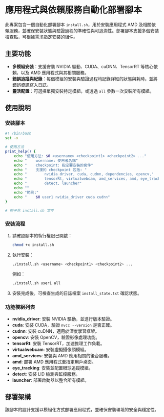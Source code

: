 # 應用程式與依賴服務自動化部署腳本

此專案包含一個自動化部署腳本 `install.sh`，用於安裝應用程式 AMD 及相關依賴服務，並確保安裝狀態與驗證過程的準確性與可追溯性。部署腳本支援多個安裝檢查點，可根據需求指定安裝的組件。

## 主要功能

- **多模組安裝**：支援安裝 NVIDIA 驅動、CUDA、cuDNN、TensorRT 等核心依賴，以及 AMD 應用程式與其相關服務。
- **錯誤追蹤與紀錄**：每個模組的安裝與驗證過程均記錄詳細的狀態與耗時，並將錯誤資訊寫入日誌。
- **靈活配置**：可選擇單獨安裝特定模組，或透過 `all` 參數一次安裝所有模組。

## 使用說明

### 安裝腳本

```bash
#! /bin/bash
set -x

# 使用方法
print_help() {
    echo "使用方法: $0 <username> <checkpoint1> <checkpoint2> ..."
    echo "    username: 使用者名稱"
    echo "    checkpoint: 指定要安裝的套件"
    echo "    支援的 checkpoint 包括: "
    echo "        nvidia_driver, cuda, cudnn, dependencies, opencv,"
    echo "        tensorRt, virtualwebcam, amd_services, amd, eye_tracking,"
    echo "        detect, launcher"
    echo ""
    echo "範例:"
    echo "    $0 user1 nvidia_driver cuda cudnn"
}

# 例子見 install.sh 文件
```

### 安裝流程

1. 請確認腳本的執行權限已開啟：
    ```bash
    chmod +x install.sh
    ```

2. 執行安裝：
    ```bash
    ./install.sh <username> <checkpoint1> <checkpoint2> ...
    ```
    例如：
    ```bash
    ./install.sh user1 all
    ```

3. 安裝完成後，可檢查生成的日誌檔案 `install_state.txt` 確認狀態。

### 功能模組列表

- **nvidia_driver**: 安裝 NVIDIA 驅動，並進行版本驗證。
- **cuda**: 安裝 CUDA，驗證 `nvcc --version` 是否正確。
- **cudnn**: 安裝 cuDNN，適用於深度學習框架。
- **opencv**: 安裝 OpenCV，驗證影像處理功能。
- **tensorRt**: 安裝 TensorRT，加速推理工作負載。
- **virtualwebcam**: 安裝虛擬攝像頭模組。
- **amd_services**: 安裝與 AMD 應用相關的後台服務。
- **amd**: 部署 AMD 應用程式至指定用戶桌面。
- **eye_tracking**: 安裝並配置眼球追蹤模組。
- **detect**: 安裝 LID 檢測與監控服務。
- **launcher**: 部署啟動器以整合所有模組。

## 部署架構

該腳本的設計支援以模組化方式部署應用程式，並確保安裝環境的安全與穩定性。
